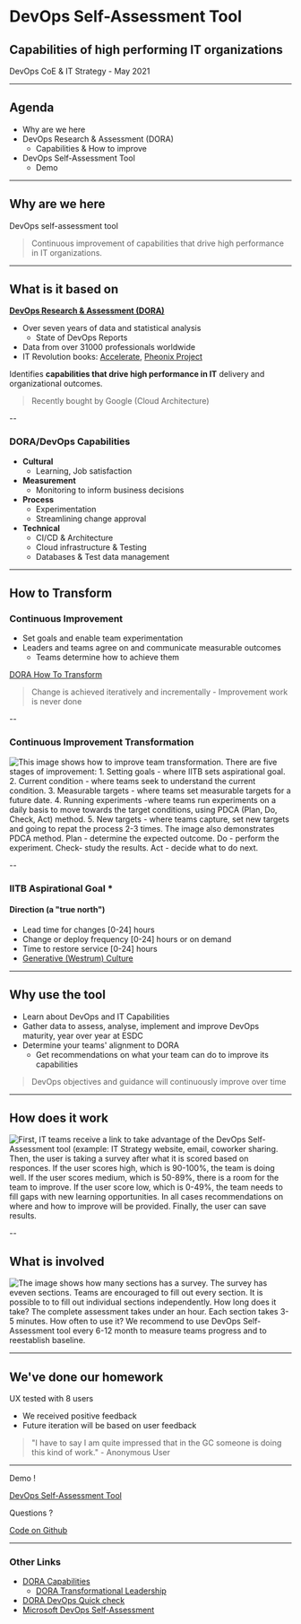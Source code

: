<!--markdownlint-disable MD033-->

# DevOps Self-Assessment Tool

## Capabilities of high performing IT organizations

DevOps CoE & IT Strategy - May 2021

---

## Agenda

- Why are we here
- DevOps Research & Assessment (DORA)
  - Capabilities & How to improve
- DevOps Self-Assessment Tool
  - Demo

---

## Why are we here

DevOps self-assessment tool

> Continuous improvement of capabilities that drive high performance in IT organizations.

---

## What is it based on

**[DevOps Research & Assessment (DORA)](https://www.devops-research.com/research.html)**

- Over seven years of data and statistical analysis
  - State of DevOps Reports
- Data from over 31000 professionals worldwide
- IT Revolution books: [Accelerate](https://soundcloud.com/itrevolution/sets/accelerate-the-science-of), [Pheonix Project](https://soundcloud.com/itrevolution/sets/the-phoenix-project-part-2)

Identifies **capabilities that drive high performance in IT** delivery and organizational outcomes.

> Recently bought by Google (Cloud Architecture)

--

### DORA/DevOps Capabilities

- **Cultural**
  - Learning, Job satisfaction
- **Measurement**
  - Monitoring to inform business decisions
- **Process**
  - Experimentation
  - Streamlining change approval
- **Technical**
  - CI/CD & Architecture
  - Cloud infrastructure & Testing
  - Databases & Test data management

---

## How to Transform

### Continuous Improvement

- Set goals and enable team experimentation
- Leaders and teams agree on and communicate measurable outcomes
  - Teams determine how to achieve them

[DORA How To Transform](https://cloud.google.com/solutions/devops/devops-culture-transform)

> Change is achieved iteratively and incrementally - Improvement work is never done

--

### Continuous Improvement Transformation

<img src="https://sara-sabr.github.io/ITStrategy/assets/images/AssessmentTool1.png" alt="This image shows how to improve team transformation. There are five stages of improvement: 1. Setting goals - where IITB sets aspirational goal. 2. Current condition - where teams seek to understand the current condition. 3. Measurable targets - where teams set measurable targets for a future date. 4. Running experiments -where teams run experiments on a daily basis to move towards the target conditions, using PDCA (Plan, Do, Check, Act) method. 5. New targets - where teams capture, set new targets and going to repat the process 2-3 times. The image also demonstrates PDCA method. Plan - determine the expected outcome. Do - perform the experiment. Check- study the results. Act - decide what to do next.">

--

### IITB Aspirational Goal *

#### Direction (a "true north")

- Lead time for changes [0-24] hours
- Change or deploy frequency [0-24] hours or on demand
- Time to restore service [0-24] hours
- [Generative (Westrum) Culture](https://cloud.google.com/architecture/devops/devops-culture-westrum-organizational-culture)

---

## Why use the tool

- Learn about DevOps and IT Capabilities
- Gather data to assess, analyse, implement and improve DevOps maturity, year over year at ESDC
- Determine your teams' alignment to DORA
  - Get recommendations on what your team can do to improve its capabilities

> DevOps objectives and guidance will continuously improve over time

---

## How does it work

<img src="https://sara-sabr.github.io/ITStrategy/assets/images/Process.png" alt= "First, IT teams receive a link to take advantage of the DevOps Self-Assessment tool (example: IT Strategy website, email, coworker sharing. Then, the user is taking a survey after what it is scored based on responces. If the user scores high, which is 90-100%, the team is doing well. If the user scores medium, which is 50-89%, there is a room for the team to improve. If the user score low, which is 0-49%, the team needs to fill gaps with new learning opportunities. In all cases recommendations on where and how to improve will be provided. Finally, the user can save results.">

--

## What is involved

<img src="https://sara-sabr.github.io/ITStrategy/assets/images/sections.png" alt="The image shows how many sections has a survey. The survey has eveven sections. Teams are encouraged to fill out every section. It is possible to to fill out individual sections independently. How long does it take? The complete assessment takes under an hour. Each section takes 3-5 minutes. How often to use it? We recommend to use DevOps Self-Assessment tool every 6-12 month to measure teams progress and to reestablish baseline.">

---

## We've done our homework

UX tested with 8 users

- We received positive feedback
- Future iteration will be based on user feedback

> "I have to say I am quite impressed that in the GC someone is doing this kind of work." - Anonymous User

---

Demo !

[DevOps Self-Assessment Tool](https://sara-sabr.github.io/auto-evaluation-devops-self-assessment/)

Questions ?

[Code on Github](https://github.com/sara-sabr/auto-evaluation-devops-self-assessment)

---

### Other Links

- [DORA Capabilities](https://cloud.google.com/architecture/devops/capabilities)
  - [DORA Transformational Leadership](https://cloud.google.com/architecture/devops/devops-culture-transformational-leadership)
- [DORA DevOps Quick check](https://www.devops-research.com/quickcheck.html)
- [Microsoft DevOps Self-Assessment](https://devopsassessment.net/)